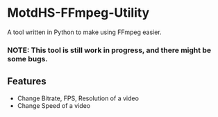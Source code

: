 # MotdHS-FFmpeg-Utility
 
A tool written in Python to make using FFmpeg easier.

<h3>NOTE: This tool is still work in progress, and there might be some bugs.</h3>

## Features
- Change Bitrate, FPS, Resolution of a video
- Change Speed of a video
